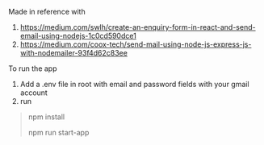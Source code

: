 Made in reference with 
1. <https://medium.com/swlh/create-an-enquiry-form-in-react-and-send-email-using-nodejs-1c0cd590dce1>
2. <https://medium.com/coox-tech/send-mail-using-node-js-express-js-with-nodemailer-93f4d62c83ee>

To run the app
1. Add a .env file in root with email and password fields with your gmail account
2. run 

> npm install
>
> npm run start-app